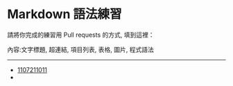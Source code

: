 # Markdown 語法練習

請將你完成的練習用 Pull requests 的方式, 填到這裡：

內容:文字標題, 超連結, 項目列表, 表格, 圖片, 程式語法

---

* [1107211011](https://github.com/yuezhen0307/gitest/blob/master/README.md)
* 
